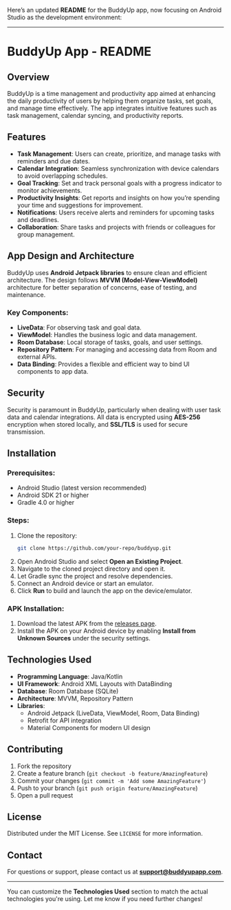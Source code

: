 Here’s an updated **README** for the BuddyUp app, now focusing on Android Studio as the development environment:

---

# BuddyUp App - README

## Overview
BuddyUp is a time management and productivity app aimed at enhancing the daily productivity of users by helping them organize tasks, set goals, and manage time effectively. The app integrates intuitive features such as task management, calendar syncing, and productivity reports.

## Features
- **Task Management**: Users can create, prioritize, and manage tasks with reminders and due dates.
- **Calendar Integration**: Seamless synchronization with device calendars to avoid overlapping schedules.
- **Goal Tracking**: Set and track personal goals with a progress indicator to monitor achievements.
- **Productivity Insights**: Get reports and insights on how you’re spending your time and suggestions for improvement.
- **Notifications**: Users receive alerts and reminders for upcoming tasks and deadlines.
- **Collaboration**: Share tasks and projects with friends or colleagues for group management.

## App Design and Architecture
BuddyUp uses **Android Jetpack libraries** to ensure clean and efficient architecture. The design follows **MVVM (Model-View-ViewModel)** architecture for better separation of concerns, ease of testing, and maintenance.

### Key Components:
- **LiveData**: For observing task and goal data.
- **ViewModel**: Handles the business logic and data management.
- **Room Database**: Local storage of tasks, goals, and user settings.
- **Repository Pattern**: For managing and accessing data from Room and external APIs.
- **Data Binding**: Provides a flexible and efficient way to bind UI components to app data.

## Security
Security is paramount in BuddyUp, particularly when dealing with user task data and calendar integrations. All data is encrypted using **AES-256** encryption when stored locally, and **SSL/TLS** is used for secure transmission.

## Installation

### Prerequisites:
- Android Studio (latest version recommended)
- Android SDK 21 or higher
- Gradle 4.0 or higher

### Steps:
1. Clone the repository:
   ```bash
   git clone https://github.com/your-repo/buddyup.git
   ```
2. Open Android Studio and select **Open an Existing Project**.
3. Navigate to the cloned project directory and open it.
4. Let Gradle sync the project and resolve dependencies.
5. Connect an Android device or start an emulator.
6. Click **Run** to build and launch the app on the device/emulator.

### APK Installation:
1. Download the latest APK from the [releases page](#).
2. Install the APK on your Android device by enabling **Install from Unknown Sources** under the security settings.

## Technologies Used
- **Programming Language**: Java/Kotlin
- **UI Framework**: Android XML Layouts with DataBinding
- **Database**: Room Database (SQLite)
- **Architecture**: MVVM, Repository Pattern
- **Libraries**:
  - Android Jetpack (LiveData, ViewModel, Room, Data Binding)
  - Retrofit for API integration
  - Material Components for modern UI design

## Contributing
1. Fork the repository
2. Create a feature branch (`git checkout -b feature/AmazingFeature`)
3. Commit your changes (`git commit -m 'Add some AmazingFeature'`)
4. Push to your branch (`git push origin feature/AmazingFeature`)
5. Open a pull request

## License
Distributed under the MIT License. See `LICENSE` for more information.

## Contact
For questions or support, please contact us at **support@buddyupapp.com**.

---

You can customize the **Technologies Used** section to match the actual technologies you're using. Let me know if you need further changes!
